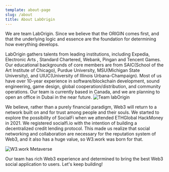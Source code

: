 ```yaml
---
template: about-page
slug: /about
title: About LabOrigin
---
```



We are team LabOrigin. Since we believe that the ORIGIN comes first, and that the underlying logic and essence are the foundation for determining how everything develops.

LabOrigin gathers talents from leading institutions, including Expedia, Electronic Arts , Standard Chartered, Webank, Pingan and Tencent Games. Our educational backgrounds of core members are from SAIC(School of the Art Institute of Chicago), Purdue University, MSU(Michigan State University), and UIUC(University of Illinois Urbana-Champaign). Most of us have over 10-year experience in software/blockchain development, sound engineering, game design, global cooperation/distribution, and community operations. Our team is currently based in Canada, and we are planning to open an office in Dubai in the near future.
![Team labOrigin](/assets/team_labOrigin.jpg "Team labOrigin")

We believe, rather than a purely financial paradigm, Web3 will return to a network built on and for trust among people and their souls.
We started to explore the possibility of SocialFi when we attended ETHGlobal HackMoney in 2021. We registered socialfi.io with the intention of building a decentralized credit lending protocol. This made us realize that social networking and collaboration are necessary for the reputation system of Web3, and it also has a huge value, so W3.work was born for that.

![W3.work Metaverse](/assets/output.gif "W3.work Metaverse")

Our team has rich Web3 experience and determined to bring the best Web3 social application to users. Let's keep building!

